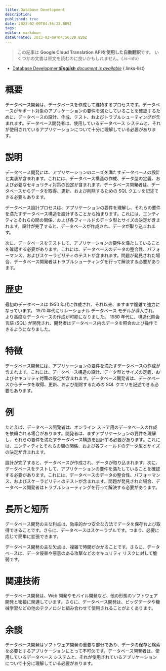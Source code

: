 ```yaml
---
title: Database Development
description: 
published: true
date: 2023-02-09T04:56:22.809Z
tags: 
editor: markdown
dateCreated: 2023-02-09T04:56:20.820Z
---
```


> この記事は **Google Cloud Translation APIを使用した自動翻訳**です。
いくつかの文書は原文を読むのに良いかもしれません。{.is-info}



- [Database Development***English** document is available*](/en/Knowledge-base/Dictionary/database-development)
{.links-list}


# 概要
データベース開発は、データベースを作成して維持するプロセスです。データベースがサポート対象のアプリケーションの要件を満たしていることを確認するために、データベースの設計、作成、テスト、およびトラブルシューティングが含まれます。データベース開発者は、使用しているデータベース システムと、それが使用されているアプリケーションについて十分に理解している必要があります。

# 説明
データベース開発には、アプリケーションのニーズを満たすデータベースの設計と実装が含まれます。これには、データベース構造の作成、データ型の定義、および必要なセキュリティ対策の設定が含まれます。データベース開発者は、データベースからデータを取得、更新、および削除するための SQL クエリを記述できる必要もあります。

データベース設計プロセスは、アプリケーションの要件を理解し、それらの要件を満たすデータベース構造を設計することから始まります。これには、エンティティとそれらの間の関係、および各フィールドのデータ型とサイズの決定が含まれます。設計が完了すると、データベースが作成され、データが取り込まれます。

次に、データベースをテストして、アプリケーションの要件を満たしていることを確認する必要があります。これには、データベースのデータの整合性、パフォーマンス、およびスケーラビリティのテストが含まれます。問題が発見された場合、データベース開発者はトラブルシューティングを行って解決する必要があります。

# 歴史
最初のデータベースは 1950 年代に作成され、それ以来、ますます複雑で強力になっています。 1970 年代にリレーショナル データベース モデルが導入され、より高度なデータベースの作成が可能になりました。 1980 年代に、構造化照会言語 (SQL) が開発され、開発者はデータベース内のデータを照会および操作できるようになりました。

# 特徴
データベース開発には、アプリケーションの要件を満たすデータベースの作成が含まれます。これには、データベース構造の設計、データ型とサイズの定義、およびセキュリティ対策の設定が含まれます。データベース開発者は、データベースからデータを取得、更新、および削除するための SQL クエリを記述できる必要もあります。

# 例
たとえば、データベース開発者は、オンライン ストア用のデータベースの作成を依頼される場合があります。開発者は、まずアプリケーションの要件を理解し、それらの要件を満たすデータベース構造を設計する必要があります。これには、エンティティとそれらの間の関係、および各フィールドのデータ型とサイズの決定が含まれます。

設計が完了すると、データベースが作成され、データが取り込まれます。次に、データベースをテストして、アプリケーションの要件を満たしていることを確認する必要があります。これには、データベースのデータの整合性、パフォーマンス、およびスケーラビリティのテストが含まれます。問題が発見された場合、データベース開発者はトラブルシューティングを行って解決する必要があります。

# 長所と短所
データベース開発の主な利点は、効率的かつ安全な方法でデータを保存および取得できることです。さらに、データベースはスケーラブルです。つまり、必要に応じて簡単に拡張できます。

データベース開発の主な欠点は、複雑で時間がかかることです。さらに、データベースは、データ侵害や悪意のある攻撃などのセキュリティ リスクに対して脆弱です。

# 関連技術
データベース開発は、Web 開発やモバイル開発など、他の形態のソフトウェア開発と密接に関連しています。さらに、データベース開発は、ビッグデータや機械学習などの他のテクノロジと組み合わせて使用されることがよくあります。

# 余談
データベース開発はソフトウェア開発の重要な部分であり、データの保存と検索を必要とするアプリケーションにとって不可欠です。データベース開発者は、使用しているデータベース システムと、それが使用されているアプリケーションについて十分に理解している必要があります。